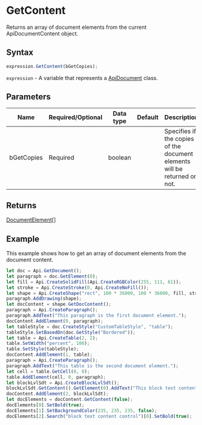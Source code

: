 # GetContent

Returns an array of document elements from the current ApiDocumentContent object.

## Syntax

```javascript
expression.GetContent(bGetCopies);
```

`expression` - A variable that represents a [ApiDocument](../ApiDocument.md) class.

## Parameters

| **Name** | **Required/Optional** | **Data type** | **Default** | **Description** |
| ------------- | ------------- | ------------- | ------------- | ------------- |
| bGetCopies | Required | boolean |  | Specifies if the copies of the document elements will be returned or not. |

## Returns

[DocumentElement](../../Enumeration/DocumentElement.md)[]

## Example

This example shows how to get an array of document elements from the document content.

```javascript editor-docx
let doc = Api.GetDocument();
let paragraph = doc.GetElement(0);
let fill = Api.CreateSolidFill(Api.CreateRGBColor(255, 111, 61));
let stroke = Api.CreateStroke(0, Api.CreateNoFill());
let shape = Api.CreateShape("rect", 100 * 36000, 100 * 36000, fill, stroke);
paragraph.AddDrawing(shape);
let docContent = shape.GetDocContent();
paragraph = Api.CreateParagraph();
paragraph.AddText("This paragraph is the first document element.");
docContent.AddElement(0, paragraph);
let tableStyle = doc.CreateStyle("CustomTableStyle", "table");
tableStyle.SetBasedOn(doc.GetStyle("Bordered"));
let table = Api.CreateTable(2, 2);
table.SetWidth("percent", 100);
table.SetStyle(tableStyle);
docContent.AddElement(1, table);
paragraph = Api.CreateParagraph();
paragraph.AddText("This table is the second document element.");
let cell = table.GetCell(0, 0);
table.AddElement(cell, 0, paragraph);
let blockLvlSdt = Api.CreateBlockLvlSdt();
blockLvlSdt.GetContent().GetElement(0).AddText("This block text content control is the third document element.");
docContent.AddElement(2, blockLvlSdt);
let docElements = docContent.GetContent(false);
docElements[0].SetBold(true);
docElements[1].SetBackgroundColor(235, 235, 235, false);
docElements[2].Search("block text content control")[0].SetBold(true);
```
